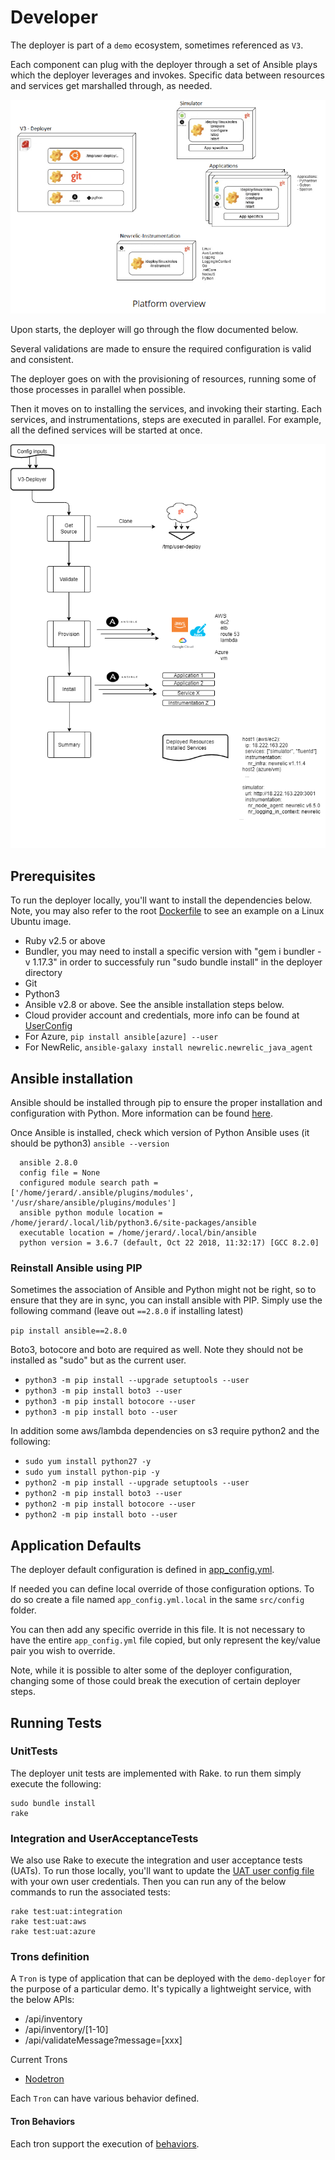 # Developer

The deployer is part of a `demo` ecosystem, sometimes referenced as `V3`.

Each component can plug with the deployer through a set of Ansible plays which the deployer leverages and invokes. Specific data between resources and services get marshalled through, as needed.

![Image of architecture](DeployerArchitecture.png)

Upon starts, the deployer will go through the flow documented below. 

Several validations are made to ensure the required configuration is valid and consistent.

The deployer goes on with the provisioning of resources, running some of those processes in parallel when possible. 

Then it moves on to installing the services, and invoking their starting. Each services, and instrumentations, steps are executed in parallel. For example, all the defined services will be started at once.

![Image of flowchar](DeployerFlowchart.png)

## Prerequisites

To run the deployer locally, you'll want to install the dependencies below. Note, you may also refer to the root [Dockerfile](../../Dockerfile) to see an example on a Linux Ubuntu image.

* Ruby v2.5 or above
* Bundler, you may need to install a specific version with "gem i bundler -v 1.17.3" in order to successfuly run "sudo bundle install" in the deployer directory
* Git
* Python3
* Ansible v2.8 or above. See the ansible installation steps below.
* Cloud provider account and credentials, more info can be found at [UserConfig](../user_config/README.md)
* For Azure, ```pip install ansible[azure] --user```
* For NewRelic, ```ansible-galaxy install newrelic.newrelic_java_agent```

## Ansible installation
Ansible should be installed through pip to ensure the proper installation and configuration with Python.
More information can be found [here](https://docs.ansible.com/ansible/latest/installation_guide/intro_installation.html#latest-releases-via-pip).

Once Ansible is installed, check which version of Python Ansible uses (it should be python3) `ansible --version`

```
  ansible 2.8.0
  config file = None
  configured module search path = ['/home/jerard/.ansible/plugins/modules', '/usr/share/ansible/plugins/modules']
  ansible python module location = /home/jerard/.local/lib/python3.6/site-packages/ansible
  executable location = /home/jerard/.local/bin/ansible
  python version = 3.6.7 (default, Oct 22 2018, 11:32:17) [GCC 8.2.0]
```

### Reinstall Ansible using PIP
Sometimes the association of Ansible and Python might not be right, so to ensure that they are in sync, you can install ansible with PIP.
Simply use the following command (leave out `==2.8.0` if installing latest)

`pip install ansible==2.8.0`

Boto3, botocore and boto are required as well.  Note they should not be installed as "sudo" but as the current user.
* `python3 -m pip install --upgrade setuptools --user`
* `python3 -m pip install boto3 --user`
* `python3 -m pip install botocore --user`
* `python3 -m pip install boto --user`

In addition some aws/lambda dependencies on s3 require python2 and the following:
* `sudo yum install python27 -y`
* `sudo yum install python-pip -y`
* `python2 -m pip install --upgrade setuptools --user`
* `python2 -m pip install boto3 --user`
* `python2 -m pip install botocore --user`
* `python2 -m pip install boto --user`

## Application Defaults

The deployer default configuration is defined in [app_config.yml](../../src/config/app_config.yml).

If needed you can define local override of those configuration options. To do so create a file named `app_config.yml.local` in the same `src/config` folder.

You can then add any specific override in this file. It is not necessary to have the entire `app_config.yml` file copied, but only represent the key/value pair you wish to override.

Note, while it is possible to alter some of the deployer configuration, changing some of those could break the execution of certain deployer steps.

## Running Tests

### UnitTests

The deployer unit tests are implemented with Rake. to run them simply execute the following:

```
sudo bundle install
rake
```

### Integration and UserAcceptanceTests

We also use Rake to execute the integration and user acceptance tests (UATs). 
To run those locally, you'll want to update the [UAT user config file](../../user_acceptance_tests/user.uat.json) with your own user credentials.
Then you can run any of the below commands to run the associated tests:

```
rake test:uat:integration
rake test:uat:aws
rake test:uat:azure
```

### Trons definition

A `Tron` is type of application that can be deployed with the `demo-deployer` for the purpose of a particular demo. It's typically a lightweight service, with the below APIs:
* /api/inventory
* /api/inventory/[1-10]
* /api/validateMessage?message=[xxx]

Current Trons
* [Nodetron](https://github.com/newrelic/demo-nodetron)

Each `Tron` can have various behavior defined.

#### Tron Behaviors

Each tron support the execution of [behaviors](behaviors/README.md).
